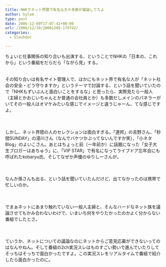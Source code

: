 ```yaml
---
title: NHKでネット界隈で有名な方々多数が議論してたよ
author: hylom
type: post
date: 2006-12-09T17:07:42+00:00
url: /2006/12/10/20061209-170742/
categories:
  - Slashdot

---
```

ちょいと仕事関係の知り合いも出演する、ということでNHKの「日本の、これから」という番組をだらだら「ながら見」する。  
</br>   
その知り合いは有名サイト管理人で、ほかにもネット界で有名な人が「ネット社会の安全・どう守りますか」というテーマで討論する、という話を聞いていたので「NHKもずいぶんと面白いことをするな」と思ったら、実際見たら一般人（主婦とかおじいちゃんとか普通の会社員とか）も多数だしメインのパネラーがいてその一般人はオマケみたいな感じでイメージと違うじゃーん、てな感じですよ。</br>  
</br>   
しかし、ネット界隈の人のセレクションは面白すぎる。「連邦」の吉野さん、「秒間SUNDAY」の湯川さん（なんでバケツかぶってないんですか笑）、「小ネタBlog」のよいこさん。あとはちょっと前（一年前か）に話題になった「女子大生ブロガーはあちゅう」に、「VIP STAR」で有名になってライブドア忘年会にも呼ばれたkobaryu氏、そしてなぜか声優のゆりしーさんが。</br>  
</br>   
なんか孫さんも出る、という話を聞いていたんだけど、出てなかったのは携帯で忙しいのか。</br>  
</br>   
でまぁネットにあまり触れていない一般人主婦と、そんなハードなネット族を議論させてもかみ合わないわけで、いまいち何をやりたかったのかよく分からない番組でしたとさ。</br>  
</br>   
ていうか、ネットについての議論なのにネットからご意見応募ができないってのはなんやねん。そして番組の2ch実況スレはものすごい勢いで進んでいたりしてそっちはそっちで面白かったですよ。この実況スレをリアルタイムで番組で紹介したら面白かったのに。</br>  
</br>  
</br>
